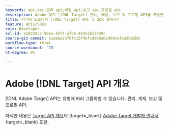 ```yaml
---
keywords: api;api;관리 api;배달 api;보고 api;프로필 api
description: Adobe 찾기 [!DNL Target] 관리, 배달, 보고 및 프로필 API를 포함한 API입니다.
title: 어디에 있습니까 [!DNL Target] API 및 SDK 설명서?
feature: APIs/SDKs
role: Developer
exl-id: 2a0232cc-9a6a-42f4-afb6-4b3e2b13939c
source-git-commit: b1e8ea2370fc15f4bfcd960ab2960cafe2db92b8
workflow-type: tm+mt
source-wordcount: '70'
ht-degree: 0%

---
```


# Adobe [!DNL Target] API 개요

[!DNL Adobe Target] API는 유형에 따라 그룹화할 수 있습니다. 관리, 게재, 보고 및 프로필 API.

자세한 내용은 [Target API 개요](https://developer.adobe.com/target/before-administer/)의 {target=_blank} [Adobe Target 개발자 안내서](https://developer.adobe.com/target/){target=_blank} 포털.
